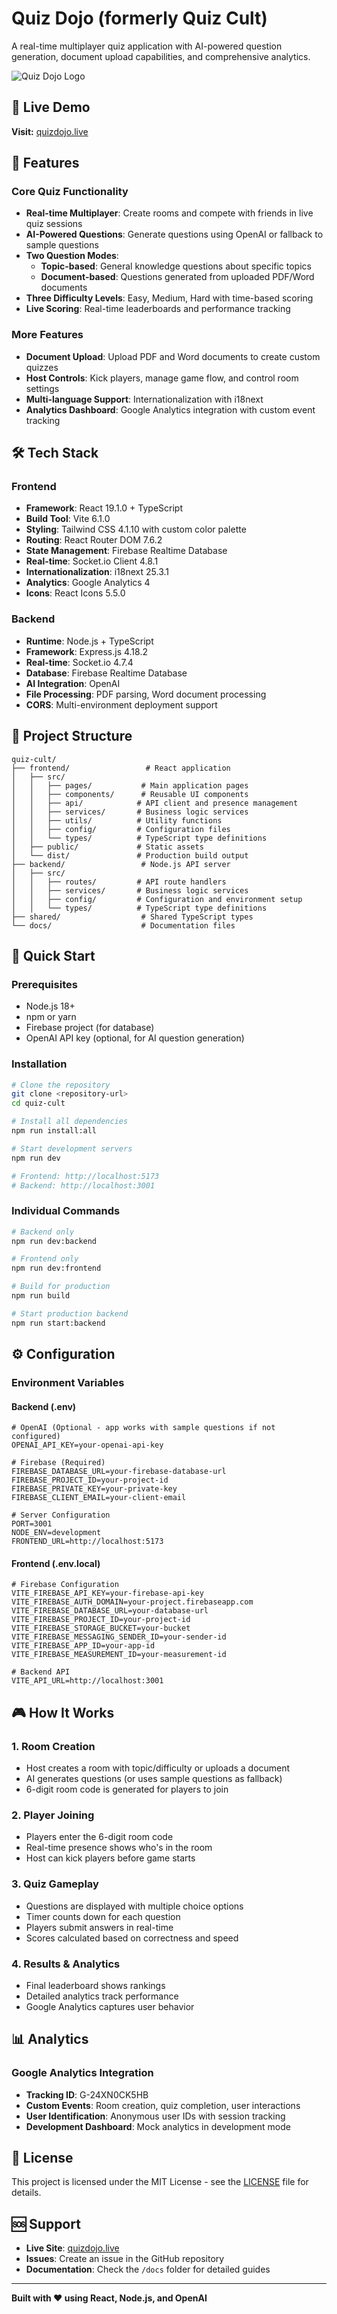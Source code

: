 # Quiz Dojo (formerly Quiz Cult)

A real-time multiplayer quiz application with AI-powered question generation, document upload capabilities, and comprehensive analytics.

![Quiz Dojo Logo](frontend/public/logo-lockup.png)

## 🌟 Live Demo

**Visit:** [quizdojo.live](https://quizdojo.live)

## 🚀 Features

### **Core Quiz Functionality**
- **Real-time Multiplayer**: Create rooms and compete with friends in live quiz sessions
- **AI-Powered Questions**: Generate questions using OpenAI or fallback to sample questions
- **Two Question Modes**:
  - **Topic-based**: General knowledge questions about specific topics
  - **Document-based**: Questions generated from uploaded PDF/Word documents
- **Three Difficulty Levels**: Easy, Medium, Hard with time-based scoring
- **Live Scoring**: Real-time leaderboards and performance tracking

### **More Features**
- **Document Upload**: Upload PDF and Word documents to create custom quizzes
- **Host Controls**: Kick players, manage game flow, and control room settings
- **Multi-language Support**: Internationalization with i18next
- **Analytics Dashboard**: Google Analytics integration with custom event tracking

## 🛠️ Tech Stack

### **Frontend**
- **Framework**: React 19.1.0 + TypeScript
- **Build Tool**: Vite 6.1.0
- **Styling**: Tailwind CSS 4.1.10 with custom color palette
- **Routing**: React Router DOM 7.6.2
- **State Management**: Firebase Realtime Database
- **Real-time**: Socket.io Client 4.8.1
- **Internationalization**: i18next 25.3.1
- **Analytics**: Google Analytics 4
- **Icons**: React Icons 5.5.0

### **Backend**
- **Runtime**: Node.js + TypeScript
- **Framework**: Express.js 4.18.2
- **Real-time**: Socket.io 4.7.4
- **Database**: Firebase Realtime Database
- **AI Integration**: OpenAI
- **File Processing**: PDF parsing, Word document processing
- **CORS**: Multi-environment deployment support


## 📁 Project Structure

```
quiz-cult/
├── frontend/                 # React application
│   ├── src/
│   │   ├── pages/           # Main application pages
│   │   ├── components/      # Reusable UI components
│   │   ├── api/            # API client and presence management
│   │   ├── services/       # Business logic services
│   │   ├── utils/          # Utility functions
│   │   ├── config/         # Configuration files
│   │   └── types/          # TypeScript type definitions
│   ├── public/             # Static assets
│   └── dist/               # Production build output
├── backend/                 # Node.js API server
│   ├── src/
│   │   ├── routes/         # API route handlers
│   │   ├── services/       # Business logic services
│   │   ├── config/         # Configuration and environment setup
│   │   └── types/          # TypeScript type definitions
├── shared/                  # Shared TypeScript types
└── docs/                    # Documentation files
```

## 🚀 Quick Start

### **Prerequisites**
- Node.js 18+ 
- npm or yarn
- Firebase project (for database)
- OpenAI API key (optional, for AI question generation)

### **Installation**

```bash
# Clone the repository
git clone <repository-url>
cd quiz-cult

# Install all dependencies
npm run install:all

# Start development servers
npm run dev

# Frontend: http://localhost:5173
# Backend: http://localhost:3001
```

### **Individual Commands**
```bash
# Backend only
npm run dev:backend

# Frontend only  
npm run dev:frontend

# Build for production
npm run build

# Start production backend
npm run start:backend
```

## ⚙️ Configuration

### **Environment Variables**

#### **Backend (.env)**
```env
# OpenAI (Optional - app works with sample questions if not configured)
OPENAI_API_KEY=your-openai-api-key

# Firebase (Required)
FIREBASE_DATABASE_URL=your-firebase-database-url
FIREBASE_PROJECT_ID=your-project-id
FIREBASE_PRIVATE_KEY=your-private-key
FIREBASE_CLIENT_EMAIL=your-client-email

# Server Configuration
PORT=3001
NODE_ENV=development
FRONTEND_URL=http://localhost:5173
```

#### **Frontend (.env.local)**
```env
# Firebase Configuration
VITE_FIREBASE_API_KEY=your-firebase-api-key
VITE_FIREBASE_AUTH_DOMAIN=your-project.firebaseapp.com
VITE_FIREBASE_DATABASE_URL=your-database-url
VITE_FIREBASE_PROJECT_ID=your-project-id
VITE_FIREBASE_STORAGE_BUCKET=your-bucket
VITE_FIREBASE_MESSAGING_SENDER_ID=your-sender-id
VITE_FIREBASE_APP_ID=your-app-id
VITE_FIREBASE_MEASUREMENT_ID=your-measurement-id

# Backend API
VITE_API_URL=http://localhost:3001
```

## 🎮 How It Works

### **1. Room Creation**
- Host creates a room with topic/difficulty or uploads a document
- AI generates questions (or uses sample questions as fallback)
- 6-digit room code is generated for players to join

### **2. Player Joining**
- Players enter the 6-digit room code
- Real-time presence shows who's in the room
- Host can kick players before game starts

### **3. Quiz Gameplay**
- Questions are displayed with multiple choice options
- Timer counts down for each question
- Players submit answers in real-time
- Scores calculated based on correctness and speed

### **4. Results & Analytics**
- Final leaderboard shows rankings
- Detailed analytics track performance
- Google Analytics captures user behavior


## 📊 Analytics

### **Google Analytics Integration**
- **Tracking ID**: G-24XN0CK5HB
- **Custom Events**: Room creation, quiz completion, user interactions
- **User Identification**: Anonymous user IDs with session tracking
- **Development Dashboard**: Mock analytics in development mode

## 📝 License

This project is licensed under the MIT License - see the [LICENSE](LICENSE) file for details.

## 🆘 Support

- **Live Site**: [quizdojo.live](https://quizdojo.live)
- **Issues**: Create an issue in the GitHub repository
- **Documentation**: Check the `/docs` folder for detailed guides


---

**Built with ❤️ using React, Node.js, and OpenAI**
